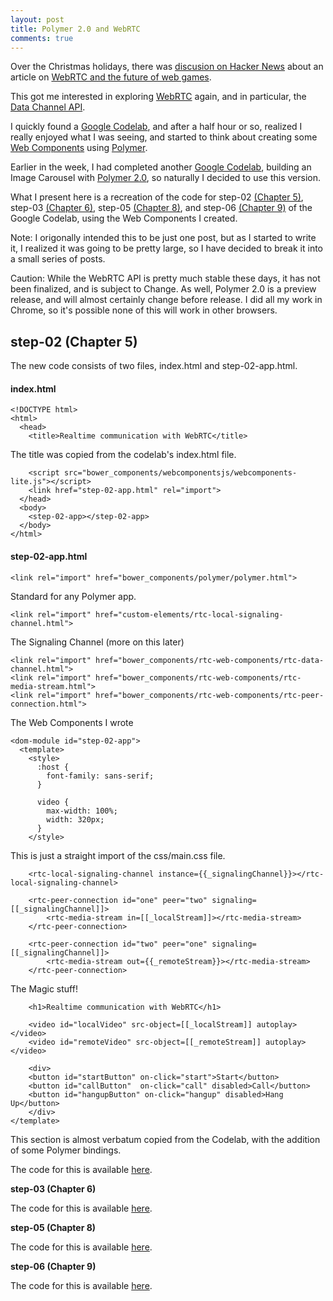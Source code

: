 ```yaml
---
layout: post
title: Polymer 2.0 and WebRTC
comments: true
---
```

Over the Christmas holidays, there was [discusion on Hacker News][news]
about an article on [WebRTC and the future of web games][article].

This got me interested in exploring [WebRTC][webrtc] again, and in particular,
the [Data Channel API][rtcdatachannel].

I quickly found a [Google Codelab][rtccodelab], and after a half hour or so,
realized I really enjoyed what I was seeing, and started to think about
creating some [Web Components][webcomponents] using [Polymer][polymer].

Earlier in the week, I had completed another [Google Codelab][polymercodelab],
building an Image Carousel with [Polymer 2.0][polymer2], so naturally I decided to
use this version.

What I present here is a recreation of the code for step-02 [(Chapter 5)][chapter5], 
step-03 [(Chapter 6)][chapter6], step-05 [(Chapter 8)][chapter8], and step-06 [(Chapter 9)][chapter9] of the 
Google Codelab, using the Web Components I created.

Note: I origonally intended this to be just one post, but as I started 
to write it, I realized it was going to be pretty large, so I have decided to break 
it into a small series of posts.

Caution: While the WebRTC API is pretty much
stable these days, it has not been finalized, and is subject to Change. As well,
Polymer 2.0 is a preview release, and will almost certainly change before release.
I did all my work in Chrome, so it's possible none of this will work in other browsers.

## step-02 (Chapter 5)

The new code consists of two files, index.html and step-02-app.html.

#### index.html

    <!DOCTYPE html>
    <html>
      <head>
        <title>Realtime communication with WebRTC</title>

The title was copied from the codelab's index.html file.

        <script src="bower_components/webcomponentsjs/webcomponents-lite.js"></script>
        <link href="step-02-app.html" rel="import">
      </head>
      <body>
        <step-02-app></step-02-app>
      </body>
    </html>

#### step-02-app.html

    <link rel="import" href="bower_components/polymer/polymer.html">

Standard for any Polymer app.

    <link rel="import" href="custom-elements/rtc-local-signaling-channel.html">

The Signaling Channel (more on this later)

    <link rel="import" href="bower_components/rtc-web-components/rtc-data-channel.html">
    <link rel="import" href="bower_components/rtc-web-components/rtc-media-stream.html">
    <link rel="import" href="bower_components/rtc-web-components/rtc-peer-connection.html">

The Web Components I wrote 

    <dom-module id="step-02-app">
      <template>
        <style>
          :host {
            font-family: sans-serif;
          }

          video {
            max-width: 100%;
            width: 320px;
          }
        </style>

This is just a straight import of the css/main.css file.

        <rtc-local-signaling-channel instance={{_signalingChannel}}></rtc-local-signaling-channel>

        <rtc-peer-connection id="one" peer="two" signaling=[[_signalingChannel]]>
            <rtc-media-stream in=[[_localStream]]></rtc-media-stream>
        </rtc-peer-connection>

        <rtc-peer-connection id="two" peer="one" signaling=[[_signalingChannel]]>
            <rtc-media-stream out={{_remoteStream}}></rtc-media-stream>
        </rtc-peer-connection>

The Magic stuff!

        <h1>Realtime communication with WebRTC</h1>

        <video id="localVideo" src-object=[[_localStream]] autoplay></video>
        <video id="remoteVideo" src-object=[[_remoteStream]] autoplay></video>

        <div>
        <button id="startButton" on-click="start">Start</button>
        <button id="callButton"  on-click="call" disabled>Call</button>
        <button id="hangupButton" on-click="hangup" disabled>Hang Up</button>
        </div>
    </template>

This section is almost verbatum copied from the Codelab, with the addition of
some Polymer bindings.














The code for this is available [here][step-02].



__step-03 (Chapter 6)__

The code for this is available [here][step-03].

__step-05 (Chapter 8)__

The code for this is available [here][step-05].

__step-06 (Chapter 9)__

The code for this is available [here][step-06].

[news]: https://news.ycombinator.com/item?id=13264952
[article]: https://getkey.eu/blog/5862b0cf/webrtc:-the-future-of-web-games
[webrtc]: https://webrtc.org/
[rtcdatachannel]: https://developer.mozilla.org/en/docs/Web/API/RTCDataChannel
[rtccodelab]: https://codelabs.developers.google.com/codelabs/webrtc-web/
[chapter5]: https://codelabs.developers.google.com/codelabs/webrtc-web/#4
[chapter6]: https://codelabs.developers.google.com/codelabs/webrtc-web/#5
[chapter8]: https://codelabs.developers.google.com/codelabs/webrtc-web/#7
[chapter9]: https://codelabs.developers.google.com/codelabs/webrtc-web/#8
[webcomponents]: http://webcomponents.org/
[polymer]: https://www.polymer-project.org/
[polymercodelab]: https://codelabs.developers.google.com/codelabs/polymer-2-carousel/index.html#0
[polymer2]: https://www.polymer-project.org/2.0/docs/about_20
[step-02]: https://github.com/abendigo/rtc-codelab/tree/master/step-02
[step-03]: https://github.com/abendigo/rtc-codelab/tree/master/step-03
[step-05]: https://github.com/abendigo/rtc-codelab/tree/master/step-05
[step-06]: https://github.com/abendigo/rtc-codelab/tree/master/step-06
